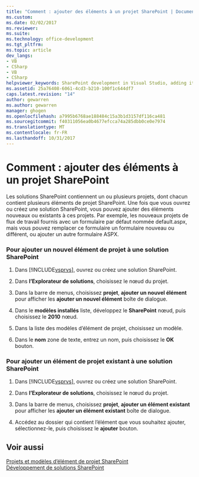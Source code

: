 ```yaml
---
title: "Comment : ajouter des éléments à un projet SharePoint | Documents Microsoft"
ms.custom: 
ms.date: 02/02/2017
ms.reviewer: 
ms.suite: 
ms.technology: office-development
ms.tgt_pltfrm: 
ms.topic: article
dev_langs:
- VB
- CSharp
- VB
- CSharp
helpviewer_keywords: SharePoint development in Visual Studio, adding items
ms.assetid: 25a76408-6061-4cd3-b210-100f1c644df7
caps.latest.revision: "14"
author: gewarren
ms.author: gewarren
manager: ghogen
ms.openlocfilehash: a7995b6768ae188484c15a3b1d3157df116ca481
ms.sourcegitcommit: f40311056ea0b4677efcca74a285dbb0ce0e7974
ms.translationtype: MT
ms.contentlocale: fr-FR
ms.lasthandoff: 10/31/2017
---
```

# <a name="how-to-add-items-to-a-sharepoint-project"></a>Comment : ajouter des éléments à un projet SharePoint
  Les solutions SharePoint contiennent un ou plusieurs projets, dont chacun contient plusieurs éléments de projet SharePoint. Une fois que vous ouvrez ou créez une solution SharePoint, vous pouvez ajouter des éléments nouveaux ou existants à ces projets. Par exemple, les nouveaux projets de flux de travail fournis avec un formulaire par défaut nommée default.aspx, mais vous pouvez remplacer ce formulaire un formulaire nouveau ou différent, ou ajouter un autre formulaire ASPX.  
  
### <a name="to-add-a-new-project-item-to-a-sharepoint-solution"></a>Pour ajouter un nouvel élément de projet à une solution SharePoint  
  
1.  Dans [!INCLUDE[vsprvs](../sharepoint/includes/vsprvs-md.md)], ouvrez ou créez une solution SharePoint.  
  
2.  Dans **l’Explorateur de solutions**, choisissez le nœud du projet.  
  
3.  Dans la barre de menus, choisissez **projet**, **ajouter un nouvel élément** pour afficher les **ajouter un nouvel élément** boîte de dialogue.  
  
4.  Dans le **modèles installés** liste, développez le **SharePoint** nœud, puis choisissez le **2010** nœud.  
  
5.  Dans la liste des modèles d’élément de projet, choisissez un modèle.  
  
6.  Dans le **nom** zone de texte, entrez un nom, puis choisissez le **OK** bouton.  
  
### <a name="to-add-an-existing-project-item-to-a-sharepoint-solution"></a>Pour ajouter un élément de projet existant à une solution SharePoint  
  
1.  Dans [!INCLUDE[vsprvs](../sharepoint/includes/vsprvs-md.md)], ouvrez ou créez une solution SharePoint.  
  
2.  Dans **l’Explorateur de solutions**, choisissez le nœud du projet.  
  
3.  Dans la barre de menus, choisissez **projet**, **ajouter un élément existant** pour afficher les **ajouter un élément existant** boîte de dialogue.  
  
4.  Accédez au dossier qui contient l’élément que vous souhaitez ajouter, sélectionnez-le, puis choisissez le **ajouter** bouton.  
  
## <a name="see-also"></a>Voir aussi  
 [Projets et modèles d’élément de projet SharePoint](../sharepoint/sharepoint-project-and-project-item-templates.md)   
 [Développement de solutions SharePoint](../sharepoint/developing-sharepoint-solutions.md)  
  
  